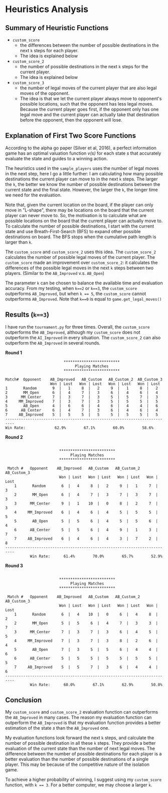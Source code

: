 # Heuristics Analysis

## Summary of Heuristic Functions

- `custom_score`
  - the differences between the number of possible destinations in the next `k` steps for each player.
  - The idea is explained below
- `custom_score_2`
  - the number of possible destinations in the next `k` steps for the current player.
  - The idea is explained below
- `custom_score_3`
  - the number of legal moves of the current player that are also legal moves of the opponent.
  - The idea is that we let the current player always move to opponent's possible locations, such that the opponent has less legal moves. Because the current player goes first, if the opponent only has one legal move and the current player can actually take that destination before the opponent, then the opponent will lose.

## Explanation of First Two Score Functions

According to the alpha go paper (Silver et al, 2016), a perfect information game has an optimal valuation function *v(s)* for each state *s* that accurately evaluate the state and guides to a winning action.

The heuristics used in the `sample_players` uses the number of legal moves in the next step, here I go a little further: I am calculating how many possible destinations the current player can move to in the next `k` steps. The larger the `k`, the better we know the number of possible destinations between the current state and the final state. However, the larger the `k`, the longer time we need for the evaluation.


Note that, given the current location on the board, if the player can only move in "L-shape", there may be locations on the board that the current player can never move to. So, the motivation is to calculate what are possible locations on the board that the current player can actually move to. To calculate the number of possible destinations, I start with the current state and use Breath-First-Search (BFS) to expand other possible destinations on board. The BFS stops when the cumulative path length is larger than `k`.

The `custom_score` and `custom_score_2` uses this idea. The `custom_score_2` calculates the number of possible legal moves of the current player. The `custom_score` made an improvement over `custom_score_2`: it calculates the differences of the possible legal moves in the next `k` steps between two players. (Similar to the `AB_Improved` v.s. `AB_Open`)

The parameter `k` can be chosen to balance the available time and evaluation accuracy. From my testing, when `k==2` or `k==3`, the `custom_score` outperforms `AB_Improved`, but when `k == 5`, the `custom_score` cannot outperforms `AB_Improved`. Note that `k==0` is equal to `game.get_legal_moves()`

## Results (`k==3`)

I have run the `tournament.py` for three times. Overall, the `custom_score` outperforms the `AB_Improved`, although my `custom_score` does not outperform the `AI_Improved` in every situation. The `custom_score_2` can also outperform the `AB_Improved` in several rounds.

**Round 1**

```
                          *************************                         
                               Playing Matches                              
                          *************************                         

Match#  Opponent    AB_Improved   AB_Custom   AB_Custom_2  AB_Custom_3
                    Won | Lost   Won | Lost   Won | Lost   Won | Lost
1       Random       9  |   1     8  |   2     9  |   1     8  |   2  
2       MM_Open      6  |   4     7  |   3     6  |   4     6  |   4  
3      MM_Center     7  |   3     7  |   3     5  |   5     7  |   3  
4     MM_Improved    7  |   3     7  |   3     5  |   5     5  |   5  
5       AB_Open      4  |   6     6  |   4     6  |   4     4  |   6  
6      AB_Center     6  |   4     7  |   3     6  |   4     6  |   4  
7     AB_Improved    5  |   5     5  |   5     5  |   5     5  |   5  
--------------------------------------------------------------------------
Win Rate:             62.9%        67.1%        60.0%        58.6%    

```

**Round 2**

```

                        *************************                         
                             Playing Matches                              
                        *************************                         

 Match #   Opponent    AB_Improved   AB_Custom   AB_Custom_2  AB_Custom_3
                        Won | Lost   Won | Lost   Won | Lost   Won | Lost
    1       Random       6  |   4     8  |   2     9  |   1     7  |   3  
    2       MM_Open      6  |   4     7  |   3     7  |   3     7  |   3  
    3      MM_Center     9  |   1    10  |   0     8  |   2     7  |   3  
    4     MM_Improved    6  |   4     6  |   4     5  |   5     5  |   5  
    5       AB_Open      5  |   5     6  |   4     5  |   5     6  |   4  
    6      AB_Center     5  |   5     6  |   4     9  |   1     3  |   7  
    7     AB_Improved    6  |   4     6  |   4     3  |   7     2  |   8  
--------------------------------------------------------------------------
           Win Rate:      61.4%        70.0%        65.7%        52.9%   
```

**Round 3**

```

                        *************************                         
                             Playing Matches                              
                        *************************                         

 Match #   Opponent    AB_Improved   AB_Custom   AB_Custom_2  AB_Custom_3
                        Won | Lost   Won | Lost   Won | Lost   Won | Lost
    1       Random       6  |   4    10  |   0     6  |   4     8  |   2  
    2       MM_Open      5  |   5     6  |   4     7  |   3     3  |   7  
    3      MM_Center     7  |   3     7  |   3     6  |   4     5  |   5  
    4     MM_Improved    7  |   3     7  |   3     8  |   2     6  |   4  
    5       AB_Open      7  |   3     5  |   5     6  |   4     4  |   6  
    6      AB_Center     5  |   5     5  |   5     5  |   5     5  |   5  
    7     AB_Improved    5  |   5     7  |   3     6  |   4     4  |   6  
--------------------------------------------------------------------------
           Win Rate:      60.0%        67.1%        62.9%        50.0%    

```

## Conclusion

My `custom_score` and `custom_score_2` evaluation function can outperforms the `AB_Improved` in many cases. The reason my evaluation function can outperform the `AB_Improved` is that my evaluation function provides a better estimation of the state $s$ than the `AB_Improved` one.

My evaluation functions look forward the next `k` steps, and calculate the number of possible destination in all these `k` steps. They provide a better evaluation of the current state than the number of next legal moves. The difference between the number of possible destinations for each player is a better evaluation than the number of possible destinations of a single player. This may be because of the competitive nature of the isolation game.

To achieve a higher probability of winning, I suggest using my `custom_score` function, with `k == 3`. For a better computer, we may choose a larger `k`.
